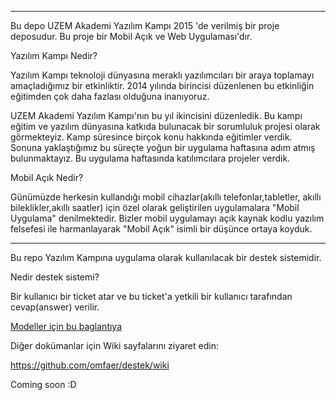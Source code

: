---------------------------------------------------------------------------


Bu depo UZEM Akademi Yazılım Kampı 2015 'de verilmiş bir proje deposudur.
Bu proje bir Mobil Açık ve Web Uygulaması'dır.

Yazılım Kampı Nedir?

Yazılım Kampı teknoloji dünyasına meraklı yazılımcıları bir araya toplamayı
amaçladığımız bir etkinliktir. 2014 yılında birincisi düzenlenen bu etkinliğin
eğitimden çok daha fazlası olduğuna inanıyoruz.

UZEM Akademi Yazılım Kampı'nın bu yıl ikincisini düzenledik. Bu kampı eğitim ve
yazılım dünyasına katkıda bulunacak bir sorumluluk projesi olarak görmekteyiz.
Kamp süresince birçok konu hakkında eğitimler verdik. Sonuna yaklaştığımız bu
süreçte yoğun bir uygulama haftasına adım atmış bulunmaktayız.
Bu uygulama haftasında katılımcılara projeler verdik.

Mobil Açık Nedir?

Günümüzde herkesin kullandığı mobil cihazlar(akıllı telefonlar,tabletler, akıllı
bileklikler,akıllı saatler) için özel olarak geliştirilen uygulamalara "Mobil
Uygulama" denilmektedir. Bizler mobil uygulamayı açık kaynak kodlu yazılım
felsefesi ile harmanlayarak "Mobil Açık" isimli bir düşünce ortaya koyduk.



---------------------------------------------------------------------------


Bu repo Yazılım Kampına uygulama olarak kullanılacak bir destek sistemidir.

Nedir destek sistemi?

Bir kullanıcı bir ticket atar ve bu ticket'a yetkili bir kullanıcı tarafından cevap(answer) verilir.

[Modeller için bu baglantıya](https://github.com/omfaer/destek/wiki/Modeller)

Diğer dokümanlar için Wiki sayfalarını ziyaret edin:

https://github.com/omfaer/destek/wiki

Coming soon :D
